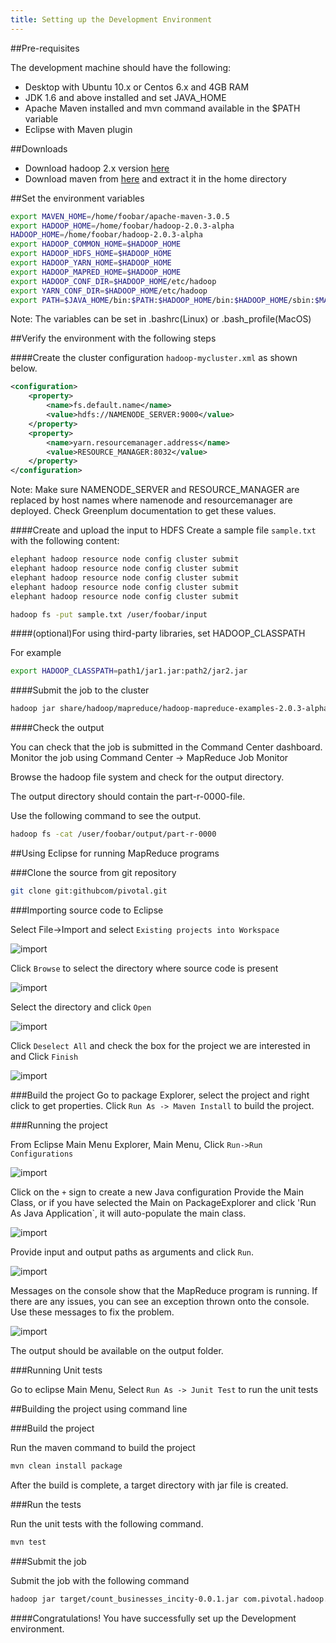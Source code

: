 ```yaml
---
title: Setting up the Development Environment
---
```



##Pre-requisites

The development machine should have the following:

* Desktop with Ubuntu 10.x or Centos 6.x and 4GB RAM
* JDK 1.6 and above installed and set JAVA_HOME
* Apache Maven installed and mvn command available in the $PATH variable
* Eclipse with Maven plugin

##Downloads
* Download hadoop 2.x version [here](http://hadoop.apache.org/releases.html#Download)
* Download maven from [here](http://apache.techartifact.com/mirror/maven/maven-3/3.0.5/binaries/apache-maven-3.0.5-bin.tar.gz) and extract it in the home directory

##Set the environment variables

```bash
export MAVEN_HOME=/home/foobar/apache-maven-3.0.5
export HADOOP_HOME=/home/foobar/hadoop-2.0.3-alpha
HADOOP_HOME=/home/foobar/hadoop-2.0.3-alpha
export HADOOP_COMMON_HOME=$HADOOP_HOME
export HADOOP_HDFS_HOME=$HADOOP_HOME
export HADOOP_YARN_HOME=$HADOOP_HOME
export HADOOP_MAPRED_HOME=$HADOOP_HOME
export HADOOP_CONF_DIR=$HADOOP_HOME/etc/hadoop
export YARN_CONF_DIR=$HADOOP_HOME/etc/hadoop
export PATH=$JAVA_HOME/bin:$PATH:$HADOOP_HOME/bin:$HADOOP_HOME/sbin:$MAVEN_HOME/bin
```

Note: The variables can be set in .bashrc(Linux) or .bash_profile(MacOS)

##Verify the environment with the following steps

####Create the cluster configuration `hadoop-mycluster.xml` as shown below.

```xml
<configuration>
	<property>
		<name>fs.default.name</name>
		<value>hdfs://NAMENODE_SERVER:9000</value>
	</property>
	<property>
		<name>yarn.resourcemanager.address</name>
		<value>RESOURCE_MANAGER:8032</value>
	</property>
</configuration>
```

Note: Make sure NAMENODE_SERVER and RESOURCE_MANAGER are replaced by host names where namenode and resourcemanager are deployed. Check Greenplum documentation to get these values.

####Create and upload the input to HDFS
Create a sample file `sample.txt` with the following content:

```xml
elephant hadoop resource node config cluster submit
elephant hadoop resource node config cluster submit
elephant hadoop resource node config cluster submit
elephant hadoop resource node config cluster submit
elephant hadoop resource node config cluster submit
```

```bash
hadoop fs -put sample.txt /user/foobar/input
```

####(optional)For using third-party libraries, set HADOOP_CLASSPATH 

For example 

```bash
export HADOOP_CLASSPATH=path1/jar1.jar:path2/jar2.jar
```

####Submit the job to the cluster

```bash
hadoop jar share/hadoop/mapreduce/hadoop-mapreduce-examples-2.0.3-alpha.jar wordcount -conf hadoop-mycluster.xml  /user/foobar/input /user/foobar/output
```

####Check the output

You can check that the job is submitted in the Command Center dashboard.
Monitor the job using Command Center -> MapReduce Job Monitor 

Browse the hadoop file system and check for the output directory. 

The output directory should contain the part-r-0000-file.

Use the following command to see the output.

```bash
hadoop fs -cat /user/foobar/output/part-r-0000
```

##Using Eclipse for running MapReduce programs


###Clone the source from git repository

```bash
git clone git:githubcom/pivotal.git
```

###Importing source code to Eclipse

Select File->Import and select `Existing projects into Workspace`

![import](/images/gs/setup/import-maven.png)

Click `Browse` to select the directory where source code is present

![import](/images/gs/setup/mean-2.png)

Select the directory and click `Open`

![import](/images/gs/setup/mean-3.png)

Click `Deselect All` and check the box for the project we are interested in and Click `Finish`

![import](/images/gs/setup/mean-4.png)

###Build the project
Go to package Explorer, select the project and right click to get properties.
Click `Run As -> Maven Install` to build the project.

###Running the project

From Eclipse Main Menu Explorer,  Main Menu, Click `Run->Run Configurations`

![import](/images/gs/setup/run.png)

Click on the `+` sign to create a new Java configuration
Provide the Main Class, or if you have selected the Main on PackageExplorer and click 'Run As Java Application`, it will auto-populate the main class.

![import](/images/gs/setup/main-class.png)

Provide input and output paths as arguments and click `Run`.

![import](/images/gs/setup/arguments.png)

Messages on the console show that the MapReduce program is running. If there are any issues, you can see an exception thrown onto the console. Use these messages to fix the problem.

![import](/images/gs/setup/console.png)

The output should be available on the output folder.


###Running Unit tests

Go to eclipse Main Menu, Select `Run As -> Junit Test` to run the unit tests

##Building the project using command line

###Build the project

Run the maven command to build the project

```bash
mvn clean install package
```
After the build is complete, a target directory with jar file is created.

###Run the tests

Run the unit tests with the following command.

```bash
mvn test
```

###Submit the job

Submit the job with the following command

```bash
hadoop jar target/count_businesses_incity-0.0.1.jar com.pivotal.hadoop.city.business. CityBusinessDriver -conf $HADOOP_HOME/hadoop-mycluster.xml  /user/foobar/input /user/foobar/output
```

####Congratulations! You have successfully set up the Development environment.
